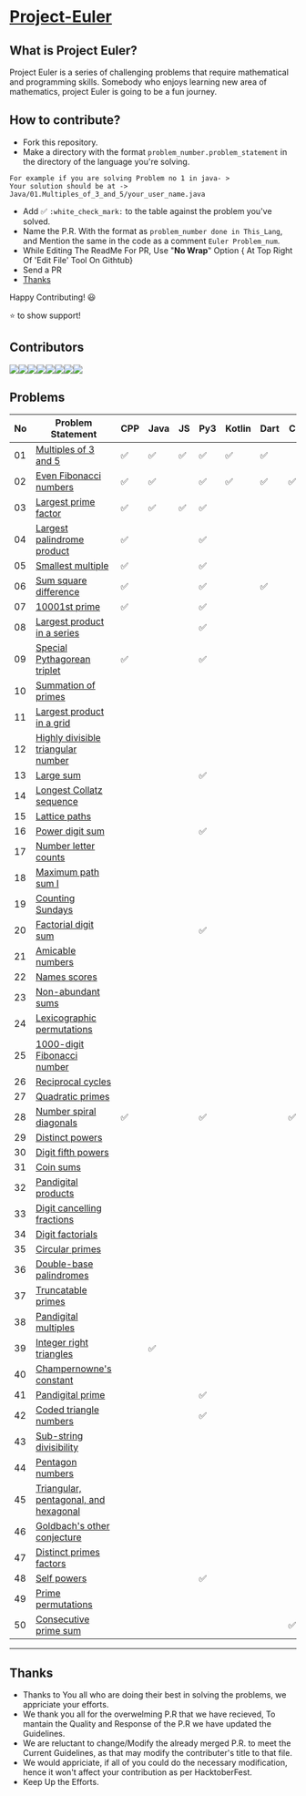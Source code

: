 # [Project-Euler](https://projecteuler.net/archives)

## What is Project Euler?

Project Euler is a series of challenging problems that require mathematical and programming skills. Somebody who enjoys learning new area of mathematics, project Euler is going to be a fun journey.

## How to contribute?
- Fork this repository.
- Make a directory with the format `problem_number.problem_statement` in the directory of the language you're solving.
```
For example if you are solving Problem no 1 in java- > 
Your solution should be at -> Java/01.Multiples_of_3_and_5/your_user_name.java
```
- Add :white_check_mark: `:white_check_mark:` to the table against the problem you've solved.
- Name the P.R. With the format as `problem_number done in This_Lang`, and Mention the same in the code as a comment `Euler Problem_num`. 
- While Editing The ReadMe For PR, Use "**No Wrap**" Option { At Top Right Of 'Edit File' Tool On Githtub}
- Send a PR 
- [Thanks](#Thanks)


Happy Contributing! 😃 


⭐ to show support!

## Contributors  
[![](https://sourcerer.io/fame/imabhishekkumar/RisingLight/Project-Euler/images/0)](https://sourcerer.io/fame/imabhishekkumar/RisingLight/Project-Euler/links/0)[![](https://sourcerer.io/fame/imabhishekkumar/RisingLight/Project-Euler/images/1)](https://sourcerer.io/fame/imabhishekkumar/RisingLight/Project-Euler/links/1)[![](https://sourcerer.io/fame/imabhishekkumar/RisingLight/Project-Euler/images/2)](https://sourcerer.io/fame/imabhishekkumar/RisingLight/Project-Euler/links/2)[![](https://sourcerer.io/fame/imabhishekkumar/RisingLight/Project-Euler/images/3)](https://sourcerer.io/fame/imabhishekkumar/RisingLight/Project-Euler/links/3)[![](https://sourcerer.io/fame/imabhishekkumar/RisingLight/Project-Euler/images/4)](https://sourcerer.io/fame/imabhishekkumar/RisingLight/Project-Euler/links/4)[![](https://sourcerer.io/fame/imabhishekkumar/RisingLight/Project-Euler/images/5)](https://sourcerer.io/fame/imabhishekkumar/RisingLight/Project-Euler/links/5)[![](https://sourcerer.io/fame/imabhishekkumar/RisingLight/Project-Euler/images/6)](https://sourcerer.io/fame/imabhishekkumar/RisingLight/Project-Euler/links/6)[![](https://sourcerer.io/fame/imabhishekkumar/RisingLight/Project-Euler/images/7)](https://sourcerer.io/fame/imabhishekkumar/RisingLight/Project-Euler/links/7)

## Problems
| No | Problem Statement                                                            | CPP                | Java               | JS                 | Py3                | Kotlin             | Dart               | C                  | C# | Go Lang            | R | Ruby | Swift |
|----|------------------------------------------------------------------------------|--------------------|--------------------|--------------------|--------------------|--------------------|--------------------|--------------------|----|--------------------|---|------|-------|
| 01 | [Multiples of 3 and 5](https://projecteuler.net/problem=1)                   | :white_check_mark: | :white_check_mark: | :white_check_mark: | :white_check_mark: | :white_check_mark: | :white_check_mark: |                    |    | :white_check_mark: |   |      |       |
| 02 | [Even Fibonacci numbers](https://projecteuler.net/problem=2)                 | :white_check_mark: | :white_check_mark: |                    | :white_check_mark: | :white_check_mark: | :white_check_mark: | :white_check_mark: |    | :white_check_mark: |   |      |       |
| 03 | [Largest prime factor](https://projecteuler.net/problem=3)                   | :white_check_mark: | :white_check_mark: | :white_check_mark: | :white_check_mark: |                    |                    |                    |    | :white_check_mark: |   |      |       |
| 04 | [Largest palindrome product](https://projecteuler.net/problem=4)             | :white_check_mark: |                    |                    | :white_check_mark: |                    |                    |                    |    |                    |   |      |       |
| 05 | [Smallest multiple](https://projecteuler.net/problem=5)                      | :white_check_mark: |                    |                    | :white_check_mark: |                    |                    |                    |    |                    |   |      |       |
| 06 | [Sum square difference](https://projecteuler.net/problem=6)                  | :white_check_mark: |                    |                    | :white_check_mark: |                    | :white_check_mark: |                    |    |                    |   |      |       |
| 07 | [10001st prime](https://projecteuler.net/problem=7)                          | :white_check_mark: |                    |                    | :white_check_mark: |                    |                    |                    |    |                    |   |      |       |
| 08 | [Largest product in a series](https://projecteuler.net/problem=8)            |                    |                    |                    | :white_check_mark: |                    |                    |                    |    |                    |   |      |       |
| 09 | [Special Pythagorean triplet](https://projecteuler.net/problem=9)            | :white_check_mark: |                    |                    | :white_check_mark: |                    |                    |                    |    |                    |   |      |       |
| 10 | [Summation of primes](https://projecteuler.net/problem=10)                   |                    |                    |                    |                    |                    |                    |                    |    |                    |   |      |       |
| 11 | [Largest product in a grid](https://projecteuler.net/problem=11)             |                    |                    |                    |                    |                    |                    |                    |    |                    |   |      |       |
| 12 | [Highly divisible triangular number](https://projecteuler.net/problem=12)    |                    |                    |                    |                    |                    |                    |                    |    |                    |   |      |       |
| 13 | [Large sum](https://projecteuler.net/problem=13)                             |                    |                    |                    | :white_check_mark: |                    |                    |                    |    |                    |   |      |       |
| 14 | [Longest Collatz sequence](https://projecteuler.net/problem=14)              |                    |                    |                    |                    |                    |                    |                    |    |                    |   |      |       |
| 15 | [Lattice paths](https://projecteuler.net/problem=15)                         |                    |                    |                    |                    |                    |                    |                    |    |                    |   |      |       |
| 16 | [Power digit sum](https://projecteuler.net/problem=16)                       |                    |                    |                    | :white_check_mark: |                    |                    |                    |    |                    |   |      |       |
| 17 | [Number letter counts](https://projecteuler.net/problem=17)                  |                    |                    |                    |                    |                    |                    |                    |    |                    |   |      |       |
| 18 | [Maximum path sum I](https://projecteuler.net/problem=18)                    |                    |                    |                    |                    |                    |                    |                    |    |                    |   |      |       |
| 19 | [Counting Sundays](https://projecteuler.net/problem=19)                      |                    |                    |                    |                    |                    |                    |                    |    |                    |   |      |       |
| 20 | [Factorial digit sum](https://projecteuler.net/problem=20)                   |                    |                    |                    | :white_check_mark: |                    |                    |                    |    |                    |   |      |       |
| 21 | [Amicable numbers](https://projecteuler.net/problem=21)                      |                    |                    |                    |                    |                    |                    |                    |    |                    |   |      |       |
| 22 | [Names scores](https://projecteuler.net/problem=22)                          |                    |                    |                    |                    |                    |                    |                    |    |                    |   |      |       |
| 23 | [Non-abundant sums](https://projecteuler.net/problem=23)                     |                    |                    |                    |                    |                    |                    |                    |    |                    |   |      |       |
| 24 | [Lexicographic permutations](https://projecteuler.net/problem=24)            |                    |                    |                    |                    |                    |                    |                    |    |                    |   |      |       |
| 25 | [1000-digit Fibonacci number](https://projecteuler.net/problem=25)           |                    |                    |                    |                    |                    |                    |                    |    |                    |   |      |       |
| 26 | [Reciprocal cycles](https://projecteuler.net/problem=26)                     |                    |                    |                    |                    |                    |                    |                    |    |                    |   |      |       |
| 27 | [Quadratic primes](https://projecteuler.net/problem=27)                      |                    |                    |                    |                    |                    |                    |                    |    |                    |   |      |       |
| 28 | [Number spiral diagonals](https://projecteuler.net/problem=28)               | :white_check_mark: |                    |                    | :white_check_mark: |                    |                    | :white_check_mark: |    |                    |   |      |       |
| 29 | [Distinct powers](https://projecteuler.net/problem=29)                       |                    |                    |                    |                    |                    |                    |                    |    |                    |   |      |       |
| 30 | [Digit fifth powers](https://projecteuler.net/problem=30)                    |                    |                    |                    |                    |                    |                    |                    |    |                    |   |      |       |
| 31 | [Coin sums](https://projecteuler.net/problem=31)                             |                    |                    |                    |                    |                    |                    |                    |    |                    |   |      |       |
| 32 | [Pandigital products](https://projecteuler.net/problem=32)                   |                    |                    |                    |                    |                    |                    |                    |    |                    |   |      |       |
| 33 | [Digit cancelling fractions](https://projecteuler.net/problem=33)            |                    |                    |                    |                    |                    |                    |                    |    |                    |   |      |       |
| 34 | [Digit factorials](https://projecteuler.net/problem=34)                      |                    |                    |                    |                    |                    |                    |                    |    |                    |   |      |       |
| 35 | [Circular primes](https://projecteuler.net/problem=35)                       |                    |                    |                    |                    |                    |                    |                    |    |                    |   |      |       |
| 36 | [Double-base palindromes](https://projecteuler.net/problem=36)               |                    |                    |                    |                    |                    |                    |                    |    |                    |   |      |       |
| 37 | [Truncatable primes](https://projecteuler.net/problem=37)                    |                    |                    |                    |                    |                    |                    |                    |    |                    |   |      |       |
| 38 | [Pandigital multiples](https://projecteuler.net/problem=38)                  |                    |                    |                    |                    |                    |                    |                    |    |                    |   |      |       |
| 39 | [Integer right triangles](https://projecteuler.net/problem=39)               |                    | :white_check_mark: |                    |                    |                    |                    |                    |    |                    |   |      |       |
| 40 | [Champernowne's constant](https://projecteuler.net/problem=40)               |                    |                    |                    |                    |                    |                    |                    |    |                    |   |      |       |
| 41 | [Pandigital prime](https://projecteuler.net/problem=41)                      |                    |                    |                    | :white_check_mark: |                    |                    |                    |    |                    |   |      |       |
| 42 | [Coded triangle numbers](https://projecteuler.net/problem=42)                |                    |                    |                    | :white_check_mark: |                    |                    |                    |    |                    |   |      |       |
| 43 | [Sub-string divisibility](https://projecteuler.net/problem=43)               |                    |                    |                    |                    |                    |                    |                    |    |                    |   |      |       |
| 44 | [Pentagon numbers](https://projecteuler.net/problem=44)                      |                    |                    |                    |                    |                    |                    |                    |    |                    |   |      |       |
| 45 | [Triangular, pentagonal, and hexagonal](https://projecteuler.net/problem=45) |                    |                    |                    |                    |                    |                    |                    |    |                    |   |      |       |
| 46 | [Goldbach's other conjecture](https://projecteuler.net/problem=46)           |                    |                    |                    |                    |                    |                    |                    |    |                    |   |      |       |
| 47 | [Distinct primes factors](https://projecteuler.net/problem=47)               |                    |                    |                    |                    |                    |                    |                    |    |                    |   |      |       |
| 48 | [Self powers](https://projecteuler.net/problem=48)                           |                    |                    |                    | :white_check_mark: |                    |                    |                    |    |                    |   |      |       |
| 49 | [Prime permutations](https://projecteuler.net/problem=49)                    |                    |                    |                    |                    |                    |                    |                    |    |                    |   |      |       |
| 50 | [Consecutive prime sum](https://projecteuler.net/problem=50)                 |                    |                    |                    |                    |                    |                    |         :white_check_mark:           |    |                    |   |      |       |

---
## Thanks

- Thanks to You all who are doing their best in solving the problems, we appriciate your efforts.
- We thank you all for the overwelming P.R that we have recieved, To mantain the Quality and Response of the P.R we have updated the Guidelines.
- We are reluctant to change/Modify the already merged P.R. to meet the Current Guidelines, as that may modify the contributer's title to that file.
- We would appriciate, if all of you could do the necessary modification, hence it won't affect your contribution as per HacktoberFest.
- Keep Up the Efforts.


